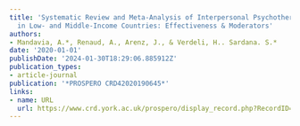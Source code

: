 ```yaml
---
title: 'Systematic Review and Meta-Analysis of Interpersonal Psychotherapy for Depression
  in Low- and Middle-Income Countries: Effectiveness & Moderators'
authors:
- Mandavia, A.*, Renaud, A., Arenz, J., & Verdeli, H.. Sardana. S.*
date: '2020-01-01'
publishDate: '2024-01-30T18:29:06.885912Z'
publication_types:
- article-journal
publication: '*PROSPERO CRD42020190645*'
links:
- name: URL
  url: https://www.crd.york.ac.uk/prospero/display_record.php?RecordID=190645
---
```

